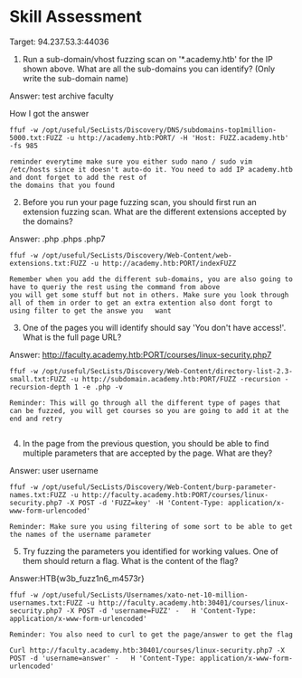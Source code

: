 # Skill Assessment

Target: 94.237.53.3:44036

1) Run a sub-domain/vhost fuzzing scan on '*.academy.htb' for the IP shown above. What are all the sub-domains you can identify? (Only write the sub-domain name)

  Answer: test archive faculty

  How I got the answer
  ```
  ffuf -w /opt/useful/SecLists/Discovery/DNS/subdomains-top1million-5000.txt:FUZZ -u http://academy.htb:PORT/ -H 'Host: FUZZ.academy.htb' -fs 985

  reminder everytime make sure you either sudo nano / sudo vim /etc/hosts since it doesn't auto-do it. You need to add IP academy.htb and dont forget to add the rest of
  the domains that you found 

  ```

2) Before you run your page fuzzing scan, you should first run an extension fuzzing scan. What are the different extensions accepted by the domains?

  Answer: .php .phps .php7
  
  ```
  ffuf -w /opt/useful/SecLists/Discovery/Web-Content/web-extensions.txt:FUZZ -u http://academy.htb:PORT/indexFUZZ

  Remember when you add the different sub-domains, you are also going to have to queriy the rest using the command from above
  you will get some stuff but not in others. Make sure you look through all of them in order to get an extra extention also dont forgt to using filter to get the answe you   want
  ```

3) One of the pages you will identify should say 'You don't have access!'. What is the full page URL?

  Answer: http://faculty.academy.htb:PORT/courses/linux-security.php7
  
  ```
  ffuf -w /opt/useful/SecLists/Discovery/Web-Content/directory-list-2.3-small.txt:FUZZ -u http://subdomain.academy.htb:PORT/FUZZ -recursion -recursion-depth 1 -e .php -v  

  Reminder: This will go through all the different type of pages that can be fuzzed, you will get courses so you are going to add it at the end and retry 
    
  ``` 

4)  In the page from the previous question, you should be able to find multiple parameters that are accepted by the page. What are they?

  Answer: user username

```
ffuf -w /opt/useful/SecLists/Discovery/Web-Content/burp-parameter-names.txt:FUZZ -u http://faculty.academy.htb:PORT/courses/linux-security.php7 -X POST -d 'FUZZ=key' -H 'Content-Type: application/x-www-form-urlencoded'

Reminder: Make sure you using filtering of some sort to be able to get the names of the username parameter 
```
  

5) Try fuzzing the parameters you identified for working values. One of them should return a flag. What is the content of the flag?

  Answer:HTB{w3b_fuzz1n6_m4573r}

  ```
  ffuf -w /opt/useful/SecLists/Usernames/xato-net-10-million-usernames.txt:FUZZ -u http://faculty.academy.htb:30401/courses/linux-security.php7 -X POST -d 'username=FUZZ' -   H 'Content-Type: application/x-www-form-urlencoded'

  Reminder: You also need to curl to get the page/answer to get the flag 

  Curl http://faculty.academy.htb:30401/courses/linux-security.php7 -X POST -d 'username=answer' -   H 'Content-Type: application/x-www-form-urlencoded'
```
